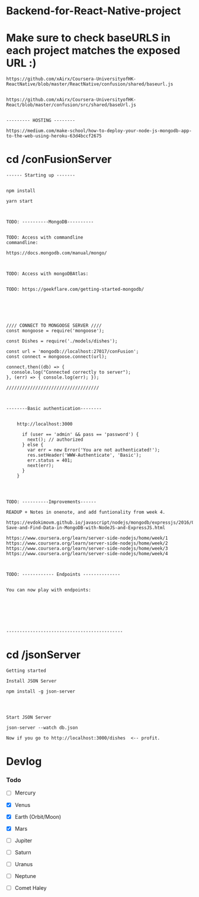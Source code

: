 # Backend-for-React-Native-project

# Make sure to check baseURLS in each project matches the exposed URL :) 

    https://github.com/xAirx/Coursera-UniversityofHK-ReactNative/blob/master/ReactNative/confusion/shared/baseurl.js


    https://github.com/xAirx/Coursera-UniversityofHK-React/blob/master/confusion/src/shared/baseUrl.js
    
    
    --------- HOSTING --------
    
    https://medium.com/make-school/how-to-deploy-your-node-js-mongodb-app-to-the-web-using-heroku-63d4bccf2675 


# cd /conFusionServer

    ------ Starting up -------
    
    
    npm install

    yarn start
    


    TODO: ----------MongoDB----------
    
    
    TODO: Access with commandline   
    commandline: 
    
    https://docs.mongodb.com/manual/mongo/
    
    
    
    TODO: Access with mongoDBAtlas:
    
    
    TODO: https://geekflare.com/getting-started-mongodb/
    
    
    
    
    
    
    //// CONNECT TO MONGOOSE SERVER ////
    const mongoose = require('mongoose');

    const Dishes = require('./models/dishes');

    const url = 'mongodb://localhost:27017/conFusion';
    const connect = mongoose.connect(url);

    connect.then((db) => {
      console.log("Connected correctly to server");
    }, (err) => { console.log(err); });

    /////////////////////////////////// 



    --------Basic authentication-------- 

  
        http://localhost:3000

          if (user == 'admin' && pass == 'password') {
            next(); // authorized
          } else {
            var err = new Error('You are not authenticated!');
            res.setHeader('WWW-Authenticate', 'Basic');
            err.status = 401;
            next(err);
          }
        }




    TODO: ----------Improvements------
    
    READUP + Notes in onenote, and add funtionality from week 4.
    
    https://evdokimovm.github.io/javascript/nodejs/mongodb/expressjs/2016/07/17/Connect-Save-and-Find-Data-in-MongoDB-with-NodeJS-and-ExpressJS.html
    
    https://www.coursera.org/learn/server-side-nodejs/home/week/1
    https://www.coursera.org/learn/server-side-nodejs/home/week/2
    https://www.coursera.org/learn/server-side-nodejs/home/week/3
    https://www.coursera.org/learn/server-side-nodejs/home/week/4
    
    

    TODO: ------------ Endpoints --------------
    
    
    You can now play with endpoints:
    
    
    
    
    
    
    
    --------------------------------------------
    
  


# cd /jsonServer


    Getting started

    Install JSON Server
    
    npm install -g json-server
    
    
    

    Start JSON Server

    json-server --watch db.json

    Now if you go to http://localhost:3000/dishes  <-- profit.



# Devlog 


### Todo

- [ ] Mercury
- [x] Venus
- [x] Earth (Orbit/Moon)
- [x] Mars
- [ ] Jupiter
- [ ] Saturn
- [ ] Uranus
- [ ] Neptune
- [ ] Comet Haley

